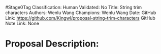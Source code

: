 #Stage0Tag
Classification:
Human Validated: No
Title: String trim characters
Authors: Wenlu Wang
Champions: Wenlu Wang
Date: 
GitHub Link: https://github.com/Kingwl/proposal-string-trim-characters
GitHub Note Link: None

# Proposal Description:
